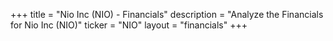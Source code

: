 +++
title = "Nio Inc (NIO) - Financials"
description = "Analyze the Financials for Nio Inc (NIO)"
ticker = "NIO"
layout = "financials"
+++

